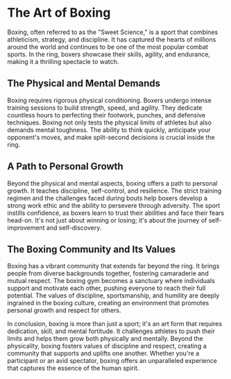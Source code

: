 # The Art of Boxing

Boxing, often referred to as the "Sweet Science," is a sport that combines athleticism, strategy, and discipline. It has
captured the hearts of millions around the world and continues to be one of the most popular combat sports. In the ring,
boxers showcase their skills, agility, and endurance, making it a thrilling spectacle to watch.

## The Physical and Mental Demands

Boxing requires rigorous physical conditioning. Boxers undergo intense training sessions to build strength, speed, and
agility. They dedicate countless hours to perfecting their footwork, punches, and defensive techniques. Boxing not only
tests the physical limits of athletes but also demands mental toughness. The ability to think quickly, anticipate your
opponent's moves, and make split-second decisions is crucial inside the ring.

## A Path to Personal Growth

Beyond the physical and mental aspects, boxing offers a path to personal growth. It teaches discipline, self-control,
and resilience. The strict training regimen and the challenges faced during bouts help boxers develop a strong work
ethic and the ability to persevere through adversity. The sport instills confidence, as boxers learn to trust their
abilities and face their fears head-on. It's not just about winning or losing; it's about the journey of
self-improvement and self-discovery.

## The Boxing Community and Its Values

Boxing has a vibrant community that extends far beyond the ring. It brings people from diverse backgrounds together,
fostering camaraderie and mutual respect. The boxing gym becomes a sanctuary where individuals support and motivate each
other, pushing everyone to reach their full potential. The values of discipline, sportsmanship, and humility are deeply
ingrained in the boxing culture, creating an environment that promotes personal growth and respect for others.

In conclusion, boxing is more than just a sport; it's an art form that requires dedication, skill, and mental fortitude.
It challenges athletes to push their limits and helps them grow both physically and mentally. Beyond the physicality,
boxing fosters values of discipline and respect, creating a community that supports and uplifts one another. Whether
you're a participant or an avid spectator, boxing offers an unparalleled experience that captures the essence of the
human spirit.